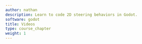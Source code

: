 ```yaml
---
author: nathan
description: Learn to code 2D steering behaviors in Godot.
software: godot
title: Videos
type: course_chapter
weight: 1
---
```


